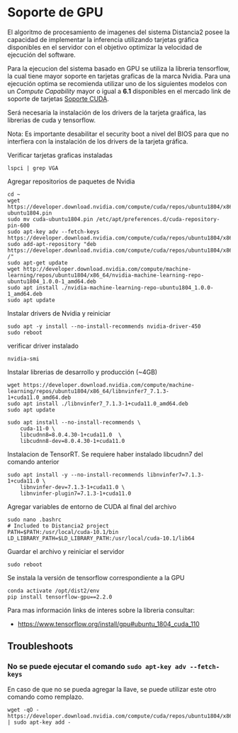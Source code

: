 # Soporte de GPU

El algoritmo de procesamiento de imagenes del sistema Distancia2 posee la capacidad de
implementar la inferencia utilizando tarjetas gráfica disponibles en el servidor con el objetivo
optimizar la velocidad de ejecución del software. 

Para la ejecucion del sistema basado en GPU se utiliza la libreria tensorflow, la cual
tiene mayor soporte en tarjetas graficas de la marca Nvidia. Para una ejecución optima se recomienda
utilizar uno de los siguientes modelos con un *Compute Capability* mayor o igual a **6.1** disponibles
en el mercado link de soporte de tarjetas [Soporte CUDA](https://developer.nvidia.com/cuda-gpus).

Será necesaria la instalación de los drivers de la tarjeta graáfica, las librerias de cuda y tensorflow.

Nota: Es importante desabilitar el security boot a nivel del BIOS para que no interfiera con la
instalación de los drivers de la tarjeta gráfica.

Verificar tarjetas graficas instaladas
```
lspci | grep VGA
```

Agregar repositorios de paquetes de Nvidia
```
cd ~
wget https://developer.download.nvidia.com/compute/cuda/repos/ubuntu1804/x86_64/cuda-ubuntu1804.pin
sudo mv cuda-ubuntu1804.pin /etc/apt/preferences.d/cuda-repository-pin-600
sudo apt-key adv --fetch-keys https://developer.download.nvidia.com/compute/cuda/repos/ubuntu1804/x86_64/7fa2af80.pub
sudo add-apt-repository "deb https://developer.download.nvidia.com/compute/cuda/repos/ubuntu1804/x86_64/ /"
sudo apt-get update
wget http://developer.download.nvidia.com/compute/machine-learning/repos/ubuntu1804/x86_64/nvidia-machine-learning-repo-ubuntu1804_1.0.0-1_amd64.deb
sudo apt install ./nvidia-machine-learning-repo-ubuntu1804_1.0.0-1_amd64.deb
sudo apt update
```

Instalar drivers de Nvidia y reiniciar
```
sudo apt -y install --no-install-recommends nvidia-driver-450
sudo reboot
```

verificar driver instalado
```
nvidia-smi
```

Instalar librerias de desarrollo y producción (~4GB)
```
wget https://developer.download.nvidia.com/compute/machine-learning/repos/ubuntu1804/x86_64/libnvinfer7_7.1.3-1+cuda11.0_amd64.deb
sudo apt install ./libnvinfer7_7.1.3-1+cuda11.0_amd64.deb
sudo apt update

sudo apt install --no-install-recommends \
    cuda-11-0 \
    libcudnn8=8.0.4.30-1+cuda11.0  \
    libcudnn8-dev=8.0.4.30-1+cuda11.0
```

Instalacion de TensorRT. Se requiere haber instalado libcudnn7 del comando anterior
```
sudo apt install -y --no-install-recommends libnvinfer7=7.1.3-1+cuda11.0 \
    libnvinfer-dev=7.1.3-1+cuda11.0 \
    libnvinfer-plugin7=7.1.3-1+cuda11.0
```

Agregar variables de entorno de CUDA al final del archivo
```
sudo nano .bashrc
# Included to Distancia2 project
PATH=$PATH:/usr/local/cuda-10.1/bin
LD_LIBRARY_PATH=$LD_LIBRARY_PATH:/usr/local/cuda-10.1/lib64
```

Guardar el archivo y reiniciar el servidor
```
sudo reboot
```

Se instala la versión de tensorflow correspondiente a la GPU
```
conda activate /opt/dist2/env
pip install tensorflow-gpu==2.2.0
```

Para mas información links de interes sobre la libreria consultar:

- https://www.tensorflow.org/install/gpu#ubuntu_1804_cuda_110


## Troubleshoots

### No se puede ejecutar el comando `sudo apt-key adv --fetch-keys`

En caso de que no se pueda agregar la llave, se puede utilizar este otro comando como remplazo.
```
wget -qO - https://developer.download.nvidia.com/compute/cuda/repos/ubuntu1804/x86_64/7fa2af80.pub | sudo apt-key add -
```
